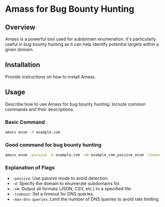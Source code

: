# Amass for Bug Bounty Hunting

## Overview

Amass is a powerful tool used for subdomain enumeration. It's particularly useful in bug bounty hunting as it can help identify potential targets within a given domain.

## Installation

Provide instructions on how to install Amass.

## Usage

Describe how to use Amass for bug bounty hunting. Include common commands and their descriptions.

### Basic Command

```bash
amass enum -d example.com
```

### Good command for bug bounty hunting

```bash
amass enum -passive -d example.com -oA example_com_passive_enum -timeout 30 -max-dns-queries 10
```

### Explanation of Flags

- `-passive`: Use passive mode to avoid detection.
- `-d`: Specify the domain to enumerate subdomains for.
- `-oA`: Output all formats (JSON, CSV, etc.) to a specified file.
- `-timeout`: Set a timeout for DNS queries.
- `-max-dns-queries`: Limit the number of DNS queries to avoid rate limiting.
